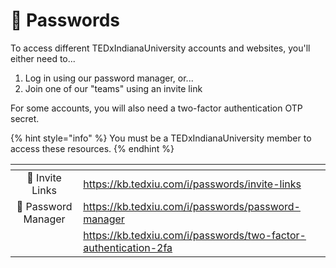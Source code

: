 # 👥 Passwords

To access different TEDxIndianaUniversity accounts and websites, you'll either need to...

1. Log in using our password manager, or...
2. Join one of our "teams" using an invite link

For some accounts, you will also need a two-factor authentication OTP secret.

{% hint style="info" %}
You must be a TEDxIndianaUniversity member to access these resources.
{% endhint %}

<table data-view="cards"><thead><tr><th align="center"></th><th data-type="content-ref"></th></tr></thead><tbody><tr><td align="center">🔗 Invite Links  </td><td><a href="https://kb.tedxiu.com/i/passwords/invite-links">https://kb.tedxiu.com/i/passwords/invite-links</a></td></tr><tr><td align="center">🔑 Password Manager  </td><td><a href="https://kb.tedxiu.com/i/passwords/password-manager">https://kb.tedxiu.com/i/passwords/password-manager</a></td></tr><tr><td align="center"> </td><td><a href="https://kb.tedxiu.com/i/passwords/two-factor-authentication-2fa">https://kb.tedxiu.com/i/passwords/two-factor-authentication-2fa</a></td></tr></tbody></table>

